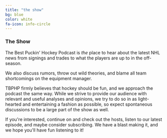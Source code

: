 ```yaml
---
title: "the show"
bg: blue
color: white
fa-icon: info-circle
---
```


### The Show

The Best Puckin' Hockey Podcast is *the* place to hear about the latest NHL news from signings and trades to what the players are up to in the off-season.

We also discuss rumors, throw out wild theories, and blame all team shortcomings on the equipment manager.

TBPHP firmly believes that hockey should be fun, and we approach the podcast the same way. While we strive to provide our audience with relevant and useful analyses and opinions, we try to do so in as light-hearted and entertaining a fashion as possible, so expect spontaneous discussions to be a large part of the show as well.

If you're interested, continue on and check out the hosts, listen to our latest episode, and maybe consider subscribing. We have a blast making it, and we hope you'll have fun listening to it!
